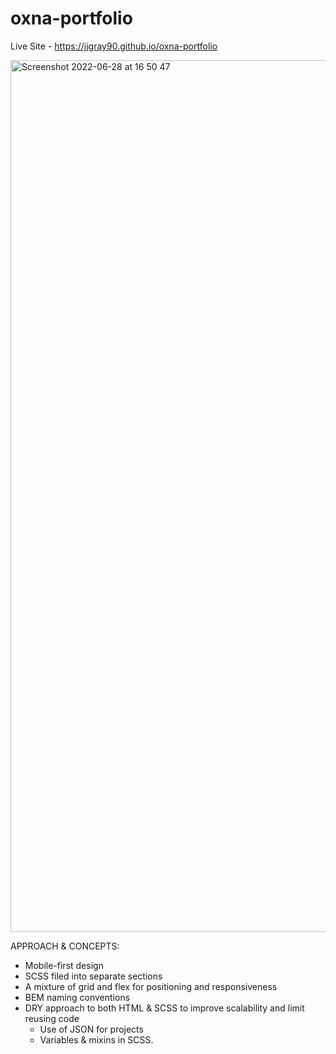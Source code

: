 # oxna-portfolio

Live Site - https://jjgray90.github.io/oxna-portfolio

<img width="1395" alt="Screenshot 2022-06-28 at 16 50 47" src="https://user-images.githubusercontent.com/59710385/176224279-2a21cead-c16d-420e-949a-dfb66f6d9797.png">

APPROACH & CONCEPTS: 

  - Mobile-first design
  - SCSS filed into separate sections
  - A mixture of grid and flex for positioning and responsiveness
  - BEM naming conventions 
  - DRY approach to both HTML & SCSS to improve scalability and limit reusing code
      - Use of JSON for projects
      - Variables & mixins in SCSS.
  
